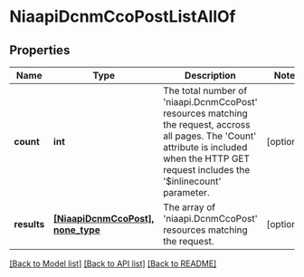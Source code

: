 # NiaapiDcnmCcoPostListAllOf

## Properties
Name | Type | Description | Notes
------------ | ------------- | ------------- | -------------
**count** | **int** | The total number of &#39;niaapi.DcnmCcoPost&#39; resources matching the request, accross all pages. The &#39;Count&#39; attribute is included when the HTTP GET request includes the &#39;$inlinecount&#39; parameter. | [optional] 
**results** | [**[NiaapiDcnmCcoPost], none_type**](NiaapiDcnmCcoPost.md) | The array of &#39;niaapi.DcnmCcoPost&#39; resources matching the request. | [optional] 

[[Back to Model list]](../README.md#documentation-for-models) [[Back to API list]](../README.md#documentation-for-api-endpoints) [[Back to README]](../README.md)


